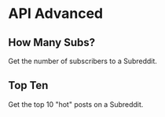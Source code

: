 # API Advanced

## How Many Subs?
Get the number of subscribers to a Subreddit.

## Top Ten
Get the top 10 "hot" posts on a Subreddit.
